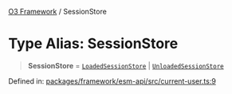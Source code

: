 [O3 Framework](../API.md) / SessionStore

# Type Alias: SessionStore

> **SessionStore** = [`LoadedSessionStore`](LoadedSessionStore.md) \| [`UnloadedSessionStore`](UnloadedSessionStore.md)

Defined in: [packages/framework/esm-api/src/current-user.ts:9](https://github.com/UjjawalPrabhat/openmrs-esm-core/blob/main/packages/framework/esm-api/src/current-user.ts#L9)
